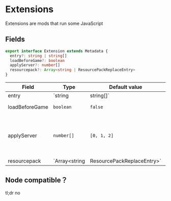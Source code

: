 # Extensions

Extensions are mods that run some JavaScript
## Fields

```typescript
export interface Extension extends Metadata {
  entry?: string | string[]
  loadBeforeGame?: boolean
  applyServer?: number[]
  resourcepack?: Array<string | ResourcePackReplaceEntry>
}
```

| Field           | Type                                       | Default value      | Description                                                     |
| -------------- | ------------------------------------------ | ----------- | -------------------------------------------------------- |
| entry          | `string | string[]`                        | `script.js` | Run the js code.                                 |
| loadBeforeGame | `boolean`                                  | `false`     | Run before the game                           |
| applyServer    | `number[]`                                 | `[0, 1, 2]` | Which server is to be run. 0 China，1 Japan，2 EN |
| resourcepack   | `Array<string | ResourcePackReplaceEntry>` | `nothing`        | Replaces files like a resourcepack      |

## Node compatible？
tl;dr no
